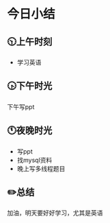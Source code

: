 # 今日小结

## :clock1030:上午时刻

* 学习英语


## :clock430:下午时光

下午写ppt

## :clock11:夜晚时光

* 写ppt
* 找mysql资料
* 晚上写多线程题目

## :pencil2:总结

加油，明天要好好学习，尤其是英语